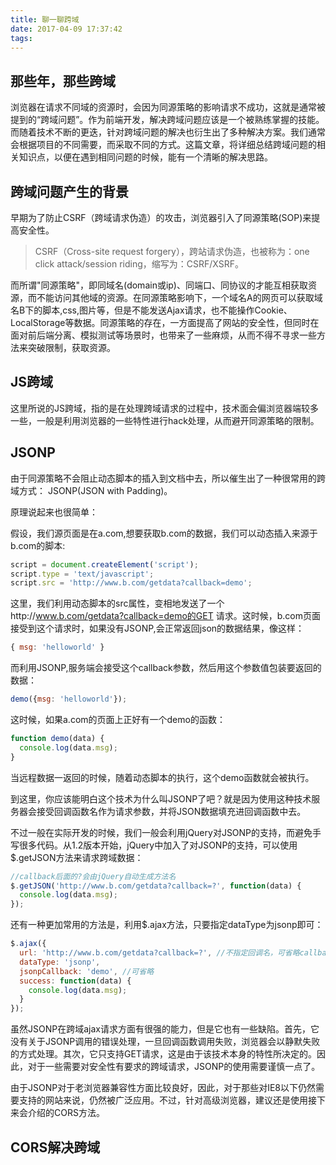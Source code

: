 ```yaml
---
title: 聊一聊跨域
date: 2017-04-09 17:37:42
tags:
---
```

## 那些年，那些跨域
浏览器在请求不同域的资源时，会因为同源策略的影响请求不成功，这就是通常被提到的“跨域问题”。作为前端开发，解决跨域问题应该是一个被熟练掌握的技能。而随着技术不断的更迭，针对跨域问题的解决也衍生出了多种解决方案。我们通常会根据项目的不同需要，而采取不同的方式。这篇文章，将详细总结跨域问题的相关知识点，以便在遇到相同问题的时候，能有一个清晰的解决思路。
## 跨域问题产生的背景
早期为了防止CSRF（跨域请求伪造）的攻击，浏览器引入了同源策略(SOP)来提高安全性。
>CSRF（Cross-site request forgery），跨站请求伪造，也被称为：one click attack/session riding，缩写为：CSRF/XSRF。

而所谓"同源策略"，即同域名(domain或ip)、同端口、同协议的才能互相获取资源，而不能访问其他域的资源。在同源策略影响下，一个域名A的网页可以获取域名B下的脚本,css,图片等，但是不能发送Ajax请求，也不能操作Cookie、LocalStorage等数据。同源策略的存在，一方面提高了网站的安全性，但同时在面对前后端分离、模拟测试等场景时，也带来了一些麻烦，从而不得不寻求一些方法来突破限制，获取资源。
## JS跨域
这里所说的JS跨域，指的是在处理跨域请求的过程中，技术面会偏浏览器端较多一些，一般是利用浏览器的一些特性进行hack处理，从而避开同源策略的限制。
## JSONP
由于同源策略不会阻止动态脚本的插入到文档中去，所以催生出了一种很常用的跨域方式： JSONP(JSON with Padding)。

原理说起来也很简单：

假设，我们源页面是在a.com,想要获取b.com的数据，我们可以动态插入来源于b.com的脚本:

```javascript
script = document.createElement('script');
script.type = 'text/javascript';
script.src = 'http://www.b.com/getdata?callback=demo';
```

这里，我们利用动态脚本的src属性，变相地发送了一个http://www.b.com/getdata?callback=demo的GET  请求。这时候，b.com页面接受到这个请求时，如果没有JSONP,会正常返回json的数据结果，像这样：

```javascript
{ msg: 'helloworld' }
```

而利用JSONP,服务端会接受这个callback参数，然后用这个参数值包装要返回的数据：

```javascript
demo({msg: 'helloworld'});
```

这时候，如果a.com的页面上正好有一个demo的函数：
```javascript
function demo(data) {
  console.log(data.msg);
}
```

当远程数据一返回的时候，随着动态脚本的执行，这个demo函数就会被执行。

到这里，你应该能明白这个技术为什么叫JSONP了吧？就是因为使用这种技术服务器会接受回调函数名作为请求参数，并将JSON数据填充进回调函数中去。

不过一般在实际开发的时候，我们一般会利用jQuery对JSONP的支持，而避免手写很多代码。从1.2版本开始，jQuery中加入了对JSONP的支持，可以使用$.getJSON方法来请求跨域数据：

```javascript
//callback后面的?会由jQuery自动生成方法名
$.getJSON('http://www.b.com/getdata?callback=?', function(data) {
  console.log(data.msg);
});
```

还有一种更加常用的方法是，利用$.ajax方法，只要指定dataType为jsonp即可：

```javascript
$.ajax({
  url: 'http://www.b.com/getdata?callback=?', //不指定回调名，可省略callback参数，会由jQuery自动生成
  dataType: 'jsonp',
  jsonpCallback: 'demo', //可省略
  success: function(data) {
    console.log(data.msg);
  }
});
```

虽然JSONP在跨域ajax请求方面有很强的能力，但是它也有一些缺陷。首先，它没有关于JSONP调用的错误处理，一旦回调函数调用失败，浏览器会以静默失败的方式处理。其次，它只支持GET请求，这是由于该技术本身的特性所决定的。因此，对于一些需要对安全性有要求的跨域请求，JSONP的使用需要谨慎一点了。

由于JSONP对于老浏览器兼容性方面比较良好，因此，对于那些对IE8以下仍然需要支持的网站来说，仍然被广泛应用。不过，针对高级浏览器，建议还是使用接下来会介绍的CORS方法。
## CORS解决跨域